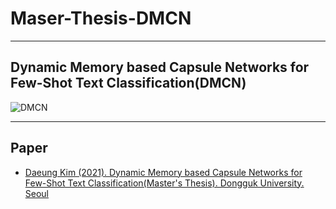 # Maser-Thesis-DMCN
---
## Dynamic Memory based Capsule Networks for Few-Shot Text Classification(DMCN)
  
![DMCN](https://user-images.githubusercontent.com/41335296/113544002-73282f80-9622-11eb-8094-5bbae12f8d3d.png)

---
## Paper
- [Daeung Kim (2021). Dynamic Memory based Capsule Networks for Few-Shot Text Classification(Master's Thesis). Dongguk University. Seoul](https://lib.dongguk.edu/search/detail/CATTOT000001228546?mainLink=/search/tot&briefLink=/search/tot/result?q=Dynamic+Memory+based+Capsule+Networks+for+Few-Shot+Text+Classification_A_service_type=brief_A_st=KWRD_A_y=7_A_x=26_A_si=TOTAL)
